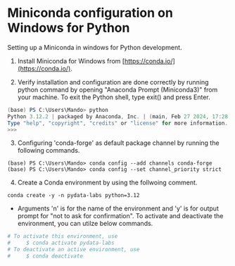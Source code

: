 # Miniconda configuration on Windows for Python
Setting up a Miniconda in windows for Python development. 

1. Install Miniconda for Windows from [https://conda.io/](https://conda.io/).

2. Verify installation and configuration are done correctly by running python command by opening "Anaconda Prompt (Miniconda3)" from your machine.  To exit the Python shell, type exit() and press Enter.
```powershell
(base) PS C:\Users\Mando> python
Python 3.12.2 | packaged by Anaconda, Inc. | (main, Feb 27 2024, 17:28:07) [MSC v.1916 64 bit (AMD64)] on win32
Type "help", "copyright", "credits" or "license" for more information.
>>>
```

3. Configuring 'conda-forge' as default package channel by running the following commands. 
```
(base) PS C:\Users\Mando> conda config --add channels conda-forge
(base) PS C:\Users\Mando> conda config --set channel_priority strict
```

4. Create a Conda environment by using the follwoing comment. 

```
conda create -y -n pydata-labs python=3.12
```
- Arguments 'n' is for the name of the environment and 'y' is for output prompt for "not to ask for confirmation". To activate and deactivate the environment, you can utilze below commands. 
```python
# To activate this environment, use
#     $ conda activate pydata-labs
# To deactivate an active environment, use
#     $ conda deactivate
```